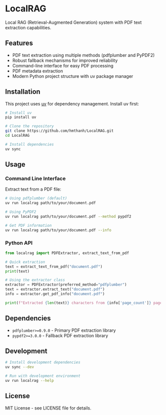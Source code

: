 # LocalRAG

Local RAG (Retrieval-Augmented Generation) system with PDF text extraction capabilities.

## Features

- PDF text extraction using multiple methods (pdfplumber and PyPDF2)
- Robust fallback mechanisms for improved reliability
- Command-line interface for easy PDF processing
- PDF metadata extraction
- Modern Python project structure with uv package manager

## Installation

This project uses [uv](https://astral.sh/uv/) for dependency management. Install uv first:

```bash
# Install uv
pip install uv

# Clone the repository
git clone https://github.com/hmthanh/LocalRAG.git
cd LocalRAG

# Install dependencies
uv sync
```

## Usage

### Command Line Interface

Extract text from a PDF file:

```bash
# Using pdfplumber (default)
uv run localrag path/to/your/document.pdf

# Using PyPDF2
uv run localrag path/to/your/document.pdf --method pypdf2

# Get PDF information
uv run localrag path/to/your/document.pdf --info
```

### Python API

```python
from localrag import PDFExtractor, extract_text_from_pdf

# Quick extraction
text = extract_text_from_pdf("document.pdf")
print(text)

# Using the extractor class
extractor = PDFExtractor(preferred_method="pdfplumber")
text = extractor.extract_text("document.pdf")
info = extractor.get_pdf_info("document.pdf")

print(f"Extracted {len(text)} characters from {info['page_count']} pages")
```

## Dependencies

- `pdfplumber>=0.9.0` - Primary PDF extraction library
- `pypdf2>=3.0.0` - Fallback PDF extraction library

## Development

```bash
# Install development dependencies
uv sync --dev

# Run with development environment
uv run localrag --help
```

## License

MIT License - see LICENSE file for details.
